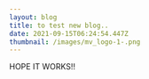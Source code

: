 ```yaml
---
layout: blog
title: to test new blog..
date: 2021-09-15T06:24:54.447Z
thumbnail: /images/mv_logo-1-.png
---
```

HOPE IT WORKS!!